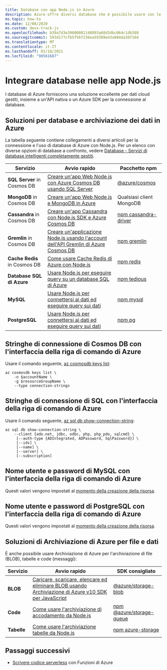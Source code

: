 ```yaml
---
title: Database con app Node.js in Azure
description: Azure offre diversi database che è possibile usare con le app Web e altre app Node.js.
ms.topic: how-to
ms.date: 12/08/2020
ms.custom: devx-track-js
ms.openlocfilehash: b39a7d3e39600081148893a68d3dbc064c1db380
ms.sourcegitcommit: 593d177cfb5f56f236ea59389e43a984da30f104
ms.translationtype: MT
ms.contentlocale: it-IT
ms.lasthandoff: 01/18/2021
ms.locfileid: "98561687"
---
```

# <a name="integrate-databases-in-nodejs-apps"></a>Integrare database nelle app Node.js

I database di Azure forniscono una soluzione eccellente per dati cloud gestiti, insieme a un'API nativa o un Azure SDK per la connessione al database. 

## <a name="database-and-data-storage-solutions-on-azure"></a>Soluzioni per database e archiviazione dei dati in Azure

La tabella seguente contiene collegamenti a diversi articoli per la connessione e l'uso di database di Azure con Node.js. Per un elenco con diverse opzioni di database a confronto, vedere [Database - Servizi di database intelligenti completamente gestiti](https://azure.microsoft.com/product-categories/databases/).

| Servizio | Avvio rapido | Pacchetto npm |
| --- | --- | --- |
| **SQL Server** in Cosmos DB| [Creare un'app Web Node.js con Azure Cosmos DB usando SQL Server](/azure/cosmos-db/create-sql-api-nodejs) | [@azure/cosmos](https://www.npmjs.com/package/@azure/cosmos) |
| **MongoDB** in Cosmos DB| [Creare un'app Web Node.js e MongoDB in Azure](/azure/app-service-web/app-service-web-tutorial-nodejs-mongodb-app) | Qualsiasi client MongoDB |
| **Cassandra** in Cosmos DB|[Creare un'app Cassandra con Node.js SDK e Azure Cosmos DB](/azure/cosmos-db/create-cassandra-nodejs)|[npm cassandra-driver](https://www.npmjs.com/package/cassandra-driver)|
| **Gremlin** in Cosmos DB|[Creare un'applicazione Node.js usando l'account dell'API Gremlin di Azure Cosmos DB](/azure/cosmos-db/create-graph-nodejs)|[npm gremlin](https://www.npmjs.com/package/gremlin)|
| **Cache Redis** in Cosmos DB| [Come usare Cache Redis di Azure con Node.js](/azure/redis-cache/cache-nodejs-get-started) | [npm redis](https://www.npmjs.com/package/redis)|
| **Database SQL di Azure** | [Usare Node.js per eseguire query su un database SQL di Azure](/azure/sql-database/sql-database-connect-query-nodejs) |[npm tedious](https://www.npmjs.com/package/tedious) |
| **MySQL** | [Usare Node.js per connettersi ai dati ed eseguire query sui dati](/azure/mysql/connect-nodejs) | [npm mysql](https://www.npmjs.com/package/mysql)|
| **PostgreSQL** | [Usare Node.js per connettersi ai dati ed eseguire query sui dati](/azure/postgresql/connect-nodejs) |[npm pg](https://www.npmjs.com/package/pg) |

## <a name="cosmos-db-connection-strings-with-azure-cli"></a>Stringhe di connessione di Cosmos DB con l'interfaccia della riga di comando di Azure

Usare il comando seguente, [az cosmosdb keys list](/cli/azure/cosmosdb#az-cosmosdb-list-connection-strings):

```azurecli-interactive
az cosmosdb keys list \
    -n $accountName \
    -g $resourceGroupName \
    --type connection-strings
```

## <a name="sql-connection-strings-with-azure-cli"></a>Stringhe di connessione di SQL con l'interfaccia della riga di comando di Azure

Usare il comando seguente, [az sql db show-connection-string](/cli/azure/sql/db#az_sql_db_show_connection_string):

```azurecli-interactive
az sql db show-connection-string \
    --client {ado.net, jdbc, odbc, php, php_pdo, sqlcmd} \
     [--auth-type {ADIntegrated, ADPassword, SqlPassword}] \
     [--ids] \
     [--name] \
     [--server] \
     [--subscription]
```

## <a name="mysql-username-and-password-with-azure-cli"></a>Nome utente e password di MySQL con l'interfaccia della riga di comando di Azure

Questi valori vengono impostati al [momento della creazione della risorsa](/cli/azure/mysql/server#az_mysql_server_create). 

## <a name="postgresql-username-and-password-with-azure-cli"></a>Nome utente e password di PostgreSQL con l'interfaccia della riga di comando di Azure

Questi valori vengono impostati al [momento della creazione della risorsa](/cli/azure/postgres/server#az_postgres_server_create). 

## <a name="azure-storage-solutions-for-files-and-data"></a>Soluzioni di Archiviazione di Azure per file e dati

È anche possibile usare Archiviazione di Azure per l'archiviazione di file (BLOB), tabelle e code (messaggi):

| Servizio | Avvio rapido |SDK consigliato |
| --- | --- |--- |
| **BLOB** | [Caricare, scaricare, elencare ed eliminare BLOB usando Archiviazione di Azure v10 SDK per JavaScript](/azure/storage/blobs/storage-quickstart-blobs-nodejs-v10) |[@azure/storage-blob](https://www.npmjs.com/package/@azure/storage-blob)|
| **Code** | [Come usare l'archiviazione di accodamento da Node.js](/azure/storage/queues/storage-nodejs-how-to-use-queues) |[npm @azure/storage-queue](https://www.npmjs.com/package/@azure/storage-queue)|
| **Tabelle** | [Come usare l'archiviazione tabelle da Node.js](/azure/cosmos-db/table-storage-how-to-use-nodejs) |[npm azure-storage](https://www.npmjs.com/package/azure-storage)|

## <a name="next-steps"></a>Passaggi successivi

* [Scrivere codice serverless](develop-serverless-apps.md) con Funzioni di Azure